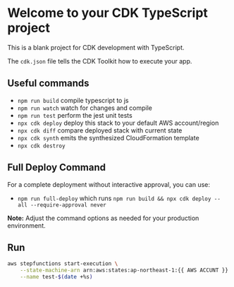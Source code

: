 # Welcome to your CDK TypeScript project

This is a blank project for CDK development with TypeScript.

The `cdk.json` file tells the CDK Toolkit how to execute your app.

## Useful commands

* `npm run build`   compile typescript to js
* `npm run watch`   watch for changes and compile
* `npm run test`    perform the jest unit tests
* `npx cdk deploy`  deploy this stack to your default AWS account/region
* `npx cdk diff`    compare deployed stack with current state
* `npx cdk synth`   emits the synthesized CloudFormation template
* `npx cdk destroy` 

## Full Deploy Command

For a complete deployment without interactive approval, you can use:

* `npm run full-deploy` which runs `npm run build && npx cdk deploy --all --require-approval never`

**Note:** Adjust the command options as needed for your production environment.

## Run

```bash
aws stepfunctions start-execution \
    --state-machine-arn arn:aws:states:ap-northeast-1:{{ AWS ACCUNT }}:stateMachine:DBT-Snowflake-Workflow \
    --name test-$(date +%s)
```
